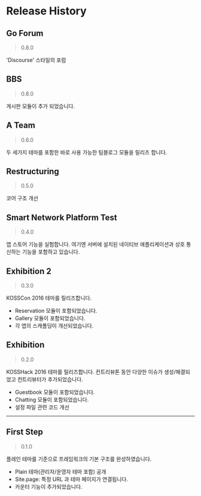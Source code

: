 # Release History

## Go Forum

> 0.8.0

'Discourse' 스타일의 포럼

## BBS

> 0.8.0

게시판 모듈이 추가 되었습니다.

## A Team

> 0.6.0

두 세가지 테마를 포함한 바로 사용 가능한 팀블로그 모듈을 릴리즈 합니다.

## Restructuring

> 0.5.0

코어 구조 개선 

## Smart Network Platform Test

> 0.4.0

앱 스토어 기능을 실험합니다. 여기엔 서버에 설치된 네이티브 애플리케이션과 상호 통신하는 기능을 포함하고 있습니다.

## Exhibition 2

> 0.3.0

KOSSCon 2016 테마를 릴리즈합니다.

- Reservation 모듈이 포함되었습니다.
- Gallery 모듈이 포함되었습니다.
- 각 앱의 스캐폴딩이 개선되었습니다.

## Exhibition

> 0.2.0

KOSSHack 2016 테마를 릴리즈합니다. 컨트리뷰톤 동안 다양한 이슈가 생성/해결되었고 컨트리뷰터가 추가되었습니다.

- Guestbook 모듈이 포함되었습니다.
- Chatting 모듈이 포함되었습니다.
- 설정 파일 관련 코드 개선

---

## First Step

> 0.1.0

플레인 테마를 기준으로 프레임워크의 기본 구조를 완성하였습니다.

- Plain 테마(관리자/운영자 테마 포함) 공개
- Site.page: 특정 URL 과 테마 페이지가 연결됩니다.
- 카운터 기능이 추가되었습니다.
